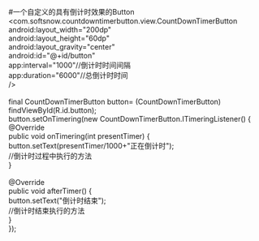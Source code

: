 #一个自定义的具有倒计时效果的Button
<br><com.softsnow.countdowntimerbutton.view.CountDownTimerButton
        <br>android:layout_width="200dp"
        <br>android:layout_height="60dp" 
        <br>android:layout_gravity="center"
        <br>android:id="@+id/button" 
        <br>app:interval="1000"//倒计时时间间隔
        <br> app:duration="6000"//总倒计时时间 
        <br>/>
        <br>
 <br>final CountDownTimerButton button= (CountDownTimerButton) findViewById(R.id.button); 
       <br> button.setOnTimering(new CountDownTimerButton.ITimeringListener() {
           <br> @Override
           <br> public void onTimering(int presentTimer) {
               <br> button.setText(presentTimer/1000+"正在倒计时");
                <br>//倒计时过程中执行的方法
           <br> }
	    <br>
            <br>@Override 
            <br>public void afterTimer() { 
                <br>button.setText("倒计时结束");
                 <br>//倒计时结束执行的方法
            <br>}
       <br> });
